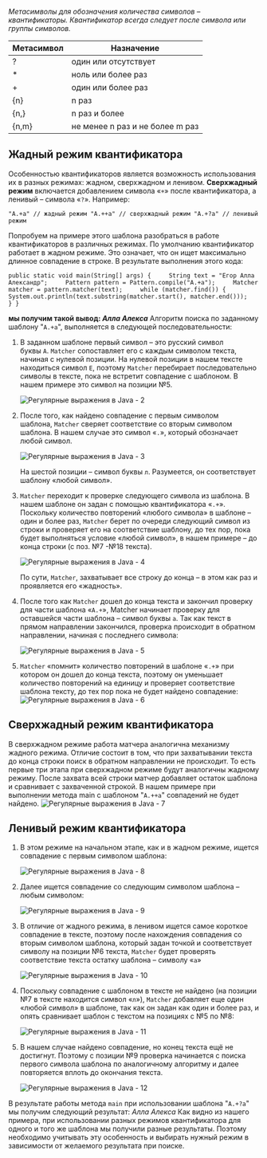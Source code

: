_Метасимволы для обозначения количества символов – квантификаторы. Квантификатор всегда следует после символа или группы символов._

|Метасимвол  |Назначение                  |
|---         |---                         |
|?           |один или отсутствует        |
|*           |ноль или более раз          |
|+           |один или более раз          |
|{n}         |n раз                       |
|{n,}        |n раз и более                |
|{n,m}       |не менее n раз и не более m раз|



## Жадный режим квантификатора

Особенностью квантификаторов является возможность использования их в разных режимах: жадном, сверхжадном и ленивом. **Сверхжадный режим** включается добавлением символа «`+`» после квантификатора, а ленивый – символа «`?`». Например:

`"А.+а" // жадный режим "А.++а" // сверхжадный режим "А.+?а" // ленивый режим`

Попробуем на примере этого шаблона разобраться в работе квантификаторов в различных режимах. По умолчанию квантификатор работает в жадном режиме. Это означает, что он ищет максимально длинное совпадение в строке. В результате выполнения этого кода:

`public static void main(String[] args) {     String text = "Егор Алла Александр";     Pattern pattern = Pattern.compile("А.+а");     Matcher matcher = pattern.matcher(text);     while (matcher.find()) {         System.out.println(text.substring(matcher.start(), matcher.end()));     } }`

**мы получим такой вывод: _Алла Алекса_** Алгоритм поиска по заданному шаблону "`А.+а`", выполняется в следующей последовательности:

1. В заданном шаблоне первый символ – это русский символ буквы `А`. `Matcher` сопоставляет его с каждым символом текста, начиная с нулевой позиции. На нулевой позиции в нашем тексте находиться символ `Е`, поэтому `Matcher` перебирает последовательно символы в тексте, пока не встретит совпадение с шаблоном. В нашем примере это символ на позиции №5.
    
    ![Регулярные выражения в Java - 2](https://cdn.javarush.com/images/article/025a11b5-cffb-4158-9838-a50ff1659893/800.webp)
2. После того, как найдено совпадение с первым символом шаблона, `Matcher` сверяет соответствие со вторым символом шаблона. В нашем случае это символ «`.`», который обозначает любой символ.
    
    ![Регулярные выражения в Java - 3](https://cdn.javarush.com/images/article/d5995c0d-e88a-4627-845e-6cd3081289e0/800.webp)
    
    На шестой позиции – символ буквы `л`. Разумеется, он соответствует шаблону «любой символ».
    
3. `Matcher` переходит к проверке следующего символа из шаблона. В нашем шаблоне он задан с помощью квантификатора «`.+`». Поскольку количество повторений «любого символа» в шаблоне – один и более раз, `Matcher` берет по очереди следующий символ из строки и проверяет его на соответствие шаблону, до тех пор, пока будет выполняться условие «любой символ», в нашем примере – до конца строки (с поз. №7 -№18 текста).
    
    ![Регулярные выражения в Java - 4](https://cdn.javarush.com/images/article/2880ac59-56a2-42c9-b6d3-285241d3e3db/800.webp)
    
    По сути, `Matcher`, захватывает все строку до конца – в этом как раз и проявляется его «жадность».
    
4. После того как `Matcher` дошел до конца текста и закончил проверку для части шаблона «`А.+`», Matcher начинает проверку для оставшейся части шаблона – символ буквы `а`. Так как текст в прямом направлении закончился, проверка происходит в обратном направлении, начиная с последнего символа:
    
    ![Регулярные выражения в Java - 5](https://cdn.javarush.com/images/article/4edc0442-3476-4827-8b0a-f60944f030c9/800.webp)
5. `Matcher` «помнит» количество повторений в шаблоне «`.+`» при котором он дошел до конца текста, поэтому он уменьшает количество повторений на единицу и проверяет соответствие шаблона тексту, до тех пор пока не будет найдено совпадение:![Регулярные выражения в Java - 6](https://cdn.javarush.com/images/article/f7c55fca-83fb-4292-9485-fe9aa7449f50/800.webp)
    

## Сверхжадный режим квантификатора

В сверхжадном режиме работа матчера аналогична механизму жадного режима. Отличие состоит в том, что при захватывании текста до конца строки поиск в обратном направлении не происходит. То есть первые три этапа при сверхжадном режиме будут аналогичны жадному режиму. После захвата всей строки матчер добавляет остаток шаблона и сравнивает с захваченной строкой. В нашем примере при выполнении метода main с шаблоном "`А.++а`" совпадений не будет найдено. ![Регулярные выражения в Java - 7](https://cdn.javarush.com/images/article/43a0e49c-8e25-470c-bd80-1396334cb9a4/800.webp)

## Ленивый режим квантификатора

1. В этом режиме на начальном этапе, как и в жадном режиме, ищется совпадение с первым символом шаблона:
    
    ![Регулярные выражения в Java - 8](https://cdn.javarush.com/images/article/2e7f79db-6eba-464e-a3d0-f988ad46bd40/800.webp)
2. Далее ищется совпадение со следующим символом шаблона – любым символом:
    
    ![Регулярные выражения в Java - 9](https://cdn.javarush.com/images/article/e3046c84-473b-44d4-9873-a87e6fcb6a35/800.webp)
3. В отличие от жадного режима, в ленивом ищется самое короткое совпадение в тексте, поэтому после нахождения совпадения со вторым символом шаблона, который задан точкой и соответствует символу на позиции №6 текста, `Matcher` будет проверять соответствие текста остатку шаблона – символу «`а`»
    
    ![Регулярные выражения в Java - 10](https://cdn.javarush.com/images/article/b24fe49e-ab84-4884-be09-f0599628a10b/800.webp)
4. Поскольку совпадение с шаблоном в тексте не найдено (на позиции №7 в тексте находится символ «`л`»), `Matcher` добавляет еще один «любой символ» в шаблоне, так как он задан как один и более раз, и опять сравнивает шаблон с текстом на позициях с №5 по №8:
    
    ![Регулярные выражения в Java - 11](https://cdn.javarush.com/images/article/13543dd7-56bd-46d9-b466-d6e955b811e3/800.webp)
5. В нашем случае найдено совпадение, но конец текста ещё не достигнут. Поэтому с позиции №9 проверка начинается с поиска первого символа шаблона по аналогичному алгоритму и далее повторяется вплоть до окончания текста.
    
    ![Регулярные выражения в Java - 12](https://cdn.javarush.com/images/article/d77ca7c4-9281-4750-9199-800aff1130b0/800.webp)

В результате работы метода `main` при использовании шаблона "`А.+?а`" мы получим следующий результат: _Алла Алекса_ Как видно из нашего примера, при использовании разных режимов квантификатора для одного и того же шаблона мы получили разные результаты. Поэтому необходимо учитывать эту особенность и выбирать нужный режим в зависимости от желаемого результата при поиске.